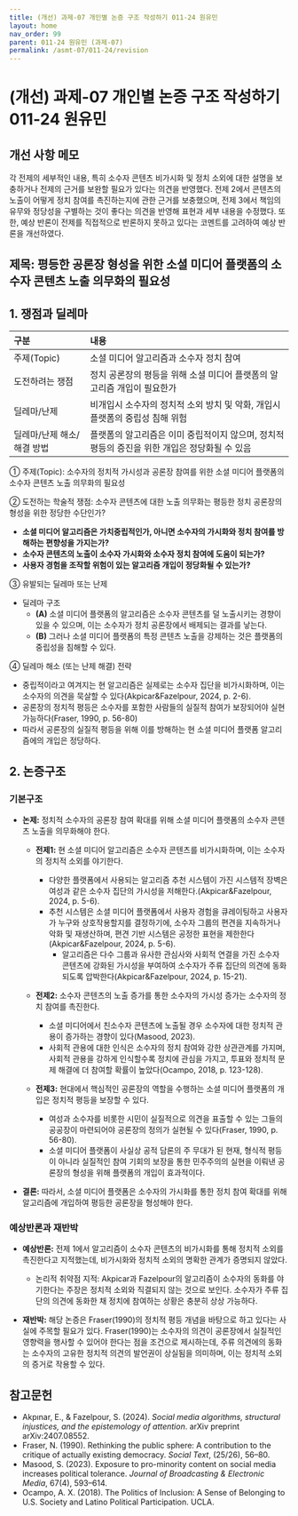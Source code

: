 ```yaml
---
title: (개선) 과제-07 개인별 논증 구조 작성하기 011-24 원유민
layout: home
nav_order: 99
parent: 011-24 원유민 (과제-07)
permalink: /asmt-07/011-24/revision
---
```


# (개선) 과제-07 개인별 논증 구조 작성하기 011-24 원유민 

## 개선 사항 메모

각 전제의 세부적인 내용, 특히 소수자 콘텐츠 비가시화 및 정치 소외에 대한 설명을 보충하거나 전제의 근거를 보완할 필요가 있다는 의견을 반영했다. 전제 2에서 콘텐츠의 노출이 어떻게 정치 참여를 촉진하는지에 관한 근거를 보충했으며, 전제 3에서 책임의 유무와 정당성을 구별하는 것이 좋다는 의견을 반영해 표현과 세부 내용을 수정했다. 또한, 예상 반론이 전제를 직접적으로 반론하지 못하고 있다는 코멘트를 고려하여 예상 반론을 개선하였다.

## 제목: 평등한 공론장 형성을 위한 소셜 미디어 플랫폼의 소수자 콘텐츠 노출 의무화의 필요성  

## 1. 쟁점과 딜레마

| 구분 | 내용 |
|:---|:---|
| 주제(Topic) | 소셜 미디어 알고리즘과 소수자 정치 참여 |
| 도전하려는 쟁점 | 정치 공론장의 평등을 위해 소셜 미디어 플랫폼의 알고리즘 개입이 필요한가 |
| 딜레마/난제 | 비개입시 소수자의 정치적 소외 방치 및 악화, 개입시 플랫폼의 중립성 침해 위험 |
| 딜레마/난제 해소/해결 방법 | 플랫폼의 알고리즘은 이미 중립적이지 않으며, 정치적 평등의 증진을 위한 개입은 정당화될 수 있음 |

① 주제(Topic): 소수자의 정치적 가시성과 공론장 참여를 위한 소셜 미디어 플랫폼의 소수자 콘텐츠 노출 의무화의 필요성

② 도전하는 학술적 쟁점: 소수자 콘텐츠에 대한 노출 의무화는 평등한 정치 공론장의 형성을 위한 정당한 수단인가? 

- **소셜 미디어 알고리즘은 가치중립적인가, 아니면 소수자의 가시화와 정치 참여를 방해하는 편향성을 가지는가?**  
- **소수자 콘텐츠의 노출이 소수자 가시화와 소수자 정치 참여에 도움이 되는가?**  
- **사용자 경험을 조작할 위험이 있는 알고리즘 개입이 정당화될 수 있는가?**

③ 유발되는 딜레마 또는 난제

- 딜레마 구조
  - **(A)** 소셜 미디어 플랫폼의 알고리즘은 소수자 콘텐츠를 덜 노출시키는 경향이 있을 수 있으며, 이는 소수자가 정치 공론장에서 배제되는 결과를 낳는다.
  - **(B)** 그러나 소셜 미디어 플랫폼의 특정 콘텐츠 노출을 강제하는 것은 플랫폼의 중립성을 침해할 수 있다.

④ 딜레마 해소 (또는 난제 해결) 전략

- 중립적이라고 여겨지는 현 알고리즘은 실제로는 소수자 집단을 비가시화하며, 이는 소수자의 의견을 묵살할 수 있다(Akpicar&Fazelpour, 2024, p. 2-6).
- 공론장의 정치적 평등은 소수자를 포함한 사람들의 실질적 참여가 보장되어야 실현 가능하다(Fraser, 1990, p. 56-80)
- 따라서 공론장의 실질적 평등을 위해 이를 방해하는 현 소셜 미디어 플랫폼 알고리즘에의 개입은 정당하다.

## 2. 논증구조

### 기본구조

- **논제:** 정치적 소수자의 공론장 참여 확대를 위해 소셜 미디어 플랫폼의 소수자 콘텐츠 노출을 의무화해야 한다.

  - **전제1:** 현 소셜 미디어 알고리즘은 소수자 콘텐츠를 비가시화하며, 이는 소수자의 정치적 소외를 야기한다.
    - 다양한 플랫폼에서 사용되는 알고리즘 추천 시스템이 가진 시스템적 장벽은 여성과 같은 소수자 집단의 가시성을 저해한다.(Akpicar&Fazelpour, 2024, p. 5-6).
	- 추천 시스템은 소셜 미디어 플랫폼에서 사용자 경험을 큐레이팅하고 사용자가 누구와 상호작용할지를 결정하기에, 소수자 그룹의 편견을 지속하거나 악화 및 재생산하며, 편견 기반 시스템은 공정한 표현을 제한한다(Akpicar&Fazelpour, 2024, p. 5-6).
      - 알고리즘은 다수 그룹과 유사한 관심사와 사회적 연결을 가진 소수자 콘텐츠에 강화된 가시성을 부여하여 소수자가 주류 집단의 의견에 동화되도록 압박한다(Akpicar&Fazelpour, 2024, p. 15-21).

  - **전제2:** 소수자 콘텐츠의 노출 증가를 통한 소수자의 가시성 증가는 소수자의 정치 참여를 촉진한다.
    - 소셜 미디어에서 친소수자 콘텐츠에 노출될 경우 소수자에 대한 정치적 관용이 증가하는 경향이 있다(Masood, 2023).
    - 사회적 관용에 대한 인식은 소수자의 정치 참여와 강한 상관관계를 가지며, 사회적 관용을 강하게 인식할수록 정치에 관심을 가지고, 투표와 정치적 문제 해결에 더 참여할 확률이 높았다(Ocampo, 2018, p. 123-128).

  - **전제3:** 현대에서 핵심적인 공론장의 역할을 수행하는 소셜 미디어 플랫폼의 개입은 정치적 평등을 보장할 수 있다.
      - 여성과 소수자를 비롯한 시민이 실질적으로 의견을 표출할 수 있는 그들의 공공장이 마련되어야 공론장의 정의가 실현될 수 있다(Fraser, 1990, p. 56-80).
      - 소셜 미디어 플랫폼이 사실상 공적 담론의 주 무대가 된 현재, 형식적 평등이 아니라 실질적인 참여 기회의 보장을 통한 민주주의의 실현을 이뤄낸 공론장의 형성을 위해 플랫폼의 개입이 효과적이다.

- **결론:** 따라서, 소셜 미디어 플랫폼은 소수자의 가시화를 통한 정치 참여 확대를 위해 알고리즘에 개입하여 평등한 공론장을 형성해야 한다. 

### 예상반론과 재반박

- **예상반론:** 전제 1에서 알고리즘이 소수자 콘텐츠의 비가시화를 통해 정치적 소외를 촉진한다고 지적했는데, 비가시화와 정치적 소외의 명확한 관계가 증명되지 않았다.
  - 논리적 취약점 지적: Akpicar과 Fazelpour의 알고리즘이 소수자의 동화를 야기한다는 주장은 정치적 소외와 직결되지 않는 것으로 보인다. 소수자가 주류 집단의 의견에 동화한 채 정치에 참여하는 상황은 충분히 상상 가능하다.

- **재반박:** 해당 논증은 Fraser(1990)의 정치적 평등 개념을 바탕으로 하고 있다는 사실에 주목할 필요가 있다. Fraser(1990)는 소수자의 의견이 공론장에서 실질적인 영향력을 행사할 수 있어야 한다는 점을 조건으로 제시하는데, 주류 의견에의 동화는 소수자의 고유한 정치적 의견의 발언권이 상실됨을 의미하며, 이는 정치적 소외의 증거로 작용할 수 있다.

## 참고문헌

- Akpınar, E., & Fazelpour, S. (2024). *Social media algorithms, structural injustices, and the epistemology of attention*. arXiv preprint arXiv:2407.08552.
- Fraser, N. (1990). Rethinking the public sphere: A contribution to the critique of actually existing democracy. *Social Text*, (25/26), 56–80.
- Masood, S. (2023). Exposure to pro-minority content on social media increases political tolerance. *Journal of Broadcasting & Electronic Media*, 67(4), 593–614.
- Ocampo, A. X. (2018). The Politics of Inclusion: A Sense of Belonging to U.S. Society and Latino Political Participation. UCLA.
